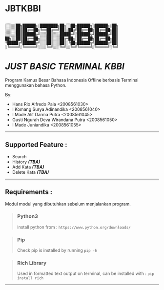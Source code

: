 # **JBTKBBI**

```

░░░░░██╗██████╗░████████╗██╗░░██╗██████╗░██████╗░██╗
░░░░░██║██╔══██╗╚══██╔══╝██║░██╔╝██╔══██╗██╔══██╗██║
░░░░░██║██████╦╝░░░██║░░░█████═╝░██████╦╝██████╦╝██║
██╗░░██║██╔══██╗░░░██║░░░██╔═██╗░██╔══██╗██╔══██╗██║
╚█████╔╝██████╦╝░░░██║░░░██║░╚██╗██████╦╝██████╦╝██║
░╚════╝░╚═════╝░░░░╚═╝░░░╚═╝░░╚═╝╚═════╝░╚═════╝░╚═╝
```

# *JUST BASIC TERMINAL KBBI*

Program Kamus Besar Bahasa Indonesia Offline berbasis Terminal menggunakan bahasa Python.

By:
- Hans Rio Alfredo Pala <2008561030>
- I Komang Surya Adinandika <2008561040>
- I Made Alit Darma Putra <2008561045>
- Gusti Ngurah Deva Wirandana Putra <2008561050>
- I Made Juniandika <2008561055>

---

## Supported Feature :

- Search
- History ***(TBA)***
- Add Kata ***(TBA)***
- Delete Kata ***(TBA)***

---

## Requirements :

Modul modul yang dibutuhkan sebelum menjalankan program.

> ### Python3
> Install python from : `https://www.python.org/downloads/`

> ### Pip
> Check pip is installed by running `pip -h`

> ### Rich Library
> Used in formatted text output on terminal, can be installed with : 
> `pip install rich`

---
